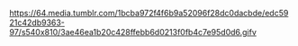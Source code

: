 https://64.media.tumblr.com/1bcba972f4f6b9a52096f28dc0dacbde/edc5921c42db9363-97/s540x810/3ae46ea1b20c428ffebb6d0213f0fb4c7e95d0d6.gifv
